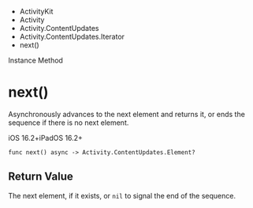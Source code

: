 

- ActivityKit
- Activity
- Activity.ContentUpdates
- Activity.ContentUpdates.Iterator
-  next() 

Instance Method

# next()

Asynchronously advances to the next element and returns it, or ends the sequence if there is no next element.

iOS 16.2+iPadOS 16.2+

``` source
func next() async -> Activity.ContentUpdates.Element?
```

## Return Value

The next element, if it exists, or `nil` to signal the end of the sequence.

